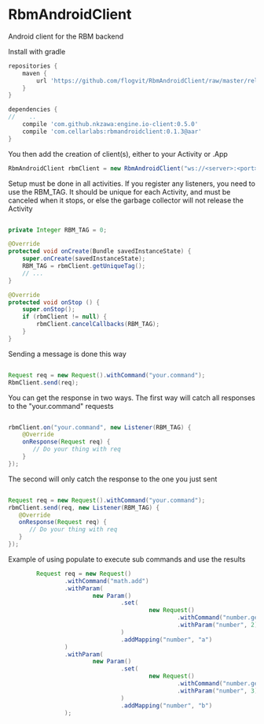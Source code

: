 # RbmAndroidClient
Android client for the RBM backend

Install with gradle

```gradle
repositories {
    maven {
        url 'https://github.com/flogvit/RbmAndroidClient/raw/master/release/'
    }
}

dependencies {
//    ..
    compile 'com.github.nkzawa:engine.io-client:0.5.0'
    compile 'com.cellarlabs:rbmandroidclient:0.1.3@aar'
}
```

You then add the creation of client(s), either to your Activity or .App

```java
RbmAndroidClient rbmClient = new RbmAndroidClient("ws://<server>:<port>");


```

Setup must be done in all activities. If you register any listeners, you need to use the RBM_TAG.
It should be unique for each Activity, and must be canceled when it stops, or else the
garbage collector will not release the Activity

```java

private Integer RBM_TAG = 0;

@Override
protected void onCreate(Bundle savedInstanceState) {
    super.onCreate(savedInstanceState);
    RBM_TAG = rbmClient.getUniqueTag();
    // ...
}

@Override
protected void onStop () {
    super.onStop();
    if (rbmClient != null) {
        rbmClient.cancelCallbacks(RBM_TAG);
    }
}
```

Sending a message is done this way

```java

Request req = new Request().withCommand("your.command");
RbmClient.send(req);

```

You can get the response in two ways. The first way will
catch all responses to the "your.command" requests

```java

rbmClient.on("your.command", new Listener(RBM_TAG) {
    @Override
    onResponse(Request req) {
       // Do your thing with req
    }
});

```

The second will only catch the response to the one you just sent

```java

Request req = new Request().withCommand("your.command");
rbmClient.send(req, new Listener(RBM_TAG) {
   @Override
   onResponse(Request req) {
      // Do your thing with req
   }
});

```

Example of using populate to execute sub commands and use the results

```java
        Request req = new Request()
                .withCommand("math.add")
                .withParam(
                        new Param()
                                .set(
                                        new Request()
                                                .withCommand("number.get")
                                                .withParam("number", 2)
                                )
                                .addMapping("number", "a")
                )
                .withParam(
                        new Param()
                                .set(
                                        new Request()
                                                .withCommand("number.get")
                                                .withParam("number", 3)
                                )
                                .addMapping("number", "b")
                );

```